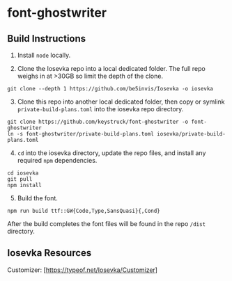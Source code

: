 # font-ghostwriter


## Build Instructions

1. Install `node` locally.

2. Clone the Iosevka repo into a local dedicated folder. The full repo weighs in at >30GB so limit the depth of the clone.

```
git clone --depth 1 https://github.com/be5invis/Iosevka -o iosevka
```

3. Clone this repo into another local dedicated folder, then copy or symlink `private-build-plans.toml` into the iosevka repo directory.

```
git clone https://github.com/keystruck/font-ghostwriter -o font-ghostwriter
ln -s font-ghostwriter/private-build-plans.toml iosevka/private-build-plans.toml
```

4. `cd` into the iosevka directory, update the repo files, and install any required `npm` dependencies.

```
cd iosevka
git pull
npm install
```

5. Build the font.

```
npm run build ttf::GW{Code,Type,SansQuasi}{,Cond}
```

After the build completes the font files will be found in the repo `/dist` directory.


## Iosevka Resources

Customizer: [https://typeof.net/Iosevka/Customizer]
